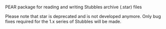 PEAR package for reading and writing Stubbles archive (.star) files

Please note that star is deprecated and is not developed anymore.
Only bug fixes required for the 1.x series of Stubbles will be made.